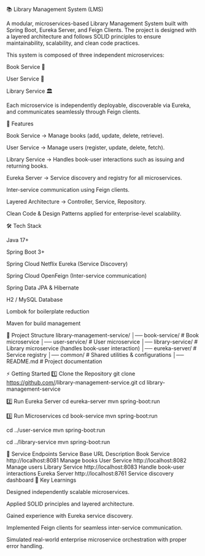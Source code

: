 📚 Library Management System (LMS)

A modular, microservices-based Library Management System built with Spring Boot, Eureka Server, and Feign Clients. The project is designed with a layered architecture and follows SOLID principles to ensure maintainability, scalability, and clean code practices.

This system is composed of three independent microservices:

Book Service 📖

User Service 👤

Library Service 🏛

Each microservice is independently deployable, discoverable via Eureka, and communicates seamlessly through Feign clients.

🚀 Features

Book Service → Manage books (add, update, delete, retrieve).

User Service → Manage users (register, update, delete, fetch).

Library Service → Handles book-user interactions such as issuing and returning books.

Eureka Server → Service discovery and registry for all microservices.

Inter-service communication using Feign clients.

Layered Architecture → Controller, Service, Repository.

Clean Code & Design Patterns applied for enterprise-level scalability.

🛠 Tech Stack

Java 17+

Spring Boot 3+

Spring Cloud Netflix Eureka (Service Discovery)

Spring Cloud OpenFeign (Inter-service communication)

Spring Data JPA & Hibernate

H2 / MySQL Database

Lombok for boilerplate reduction

Maven for build management

📂 Project Structure
library-management-service/
│── book-service/         # Book microservice
│── user-service/         # User microservice
│── library-service/      # Library microservice (handles book-user interaction)
│── eureka-server/        # Service registry
│── common/               # Shared utilities & configurations
│── README.md             # Project documentation

⚡ Getting Started
1️⃣ Clone the Repository
git clone https://github.com/<your-username>/library-management-service.git
cd library-management-service

2️⃣ Run Eureka Server
cd eureka-server
mvn spring-boot:run

3️⃣ Run Microservices
cd book-service
mvn spring-boot:run

cd ../user-service
mvn spring-boot:run

cd ../library-service
mvn spring-boot:run

🔗 Service Endpoints
Service	Base URL	Description
Book Service	http://localhost:8081	Manage books
User Service	http://localhost:8082	Manage users
Library Service	http://localhost:8083	Handle book-user interactions
Eureka Server	http://localhost:8761	Service discovery dashboard
🎯 Key Learnings

Designed independently scalable microservices.

Applied SOLID principles and layered architecture.

Gained experience with Eureka service discovery.

Implemented Feign clients for seamless inter-service communication.

Simulated real-world enterprise microservice orchestration with proper error handling.
